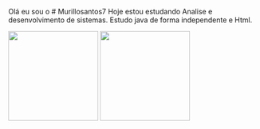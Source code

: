  Olá eu sou o # Murillosantos7
Hoje estou estudando Analise e desenvolvimento de sistemas.
Estudo java de forma independente e Html.

<div>
<a hrf="HTTPS//:github.com/7-wqq/Murillosantos7">
<Img height="180cm" src="HTTPS://github-readme-status.vercel.app/api?username=7-wqq/Murillosantos7&show_icons=true&theme=dracula&include_all_comits=true&acount_peivate=true"/_>
<Img height="180cm" src="HTTPS://github-readme-status.vercel.app/api/top-langus/?username=7-wqq/Murillosantos7&layout=compact&langs_count=16&theme=dracula"/_>

